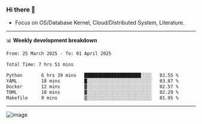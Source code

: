 ### Hi there 👋
<!-- * Daily Meditation via Leetcode/Competitive-Programming. -->
* Focus on OS/Database Kernel, Cloud/Distributed System, Literature.

-------

📊 **Weekly development breakdown**
<!--START_SECTION:waka-->

```txt
From: 25 March 2025 - To: 01 April 2025

Total Time: 7 hrs 51 mins

Python       6 hrs 39 mins   █████████████████████░░░░   83.55 %
YAML         18 mins         █░░░░░░░░░░░░░░░░░░░░░░░░   03.87 %
Docker       12 mins         ▓░░░░░░░░░░░░░░░░░░░░░░░░   02.57 %
TOML         10 mins         ▓░░░░░░░░░░░░░░░░░░░░░░░░   02.29 %
Makefile     9 mins          ▒░░░░░░░░░░░░░░░░░░░░░░░░   01.95 %
```

<!--END_SECTION:waka-->

-------

<!-- [![Leetcode Stats](https://leetcard.jacoblin.cool/hzhang413?font=Fira+Mono)](https://leetcode.com/fxrc) -->
![image](./cyberpunk-ghost-in-the-shell.gif)
<!--![image](./gis-archive.png)-->
